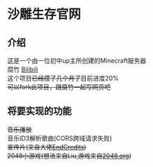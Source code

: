 # 沙雕生存官网
## 介绍
这是一个由一位初中up主所创建的Minecraft服务器<br>
腐竹 [Bilibili](https://b23.tv/M1bA3K)<br>
这个项目~~已经摸了几个月了~~目前进度20%<br>
~~可以fork此项目，跟腐竹一起写网页吧~~
## 将要实现的功能
~~音乐播放~~ <br>
音乐ID3解析歌曲(CORS跨域请求失败) <br>
~~宣传片(来自大佬[EndCredits](https://github.com/EndCredits))~~ <br>
~~2048小游戏(想法来自Liu,游戏来自[2048.org](http://www.2048.org))~~
